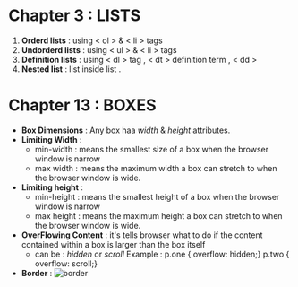 # Chapter 3 : LISTS

1. **Orderd lists** : using < ol > & < li > tags
2. **Undorderd lists** : using < ul > & < li > tags
3. **Definition lists** : using < dl > tag , < dt > definition term , < dd >
4. **Nested list** : list inside list .


# Chapter 13 : BOXES

- **Box Dimensions** : Any box haa *width* & *height* attributes.
- **Limiting Width** : 
    - min-width : means the smallest size of a box when the browser window is narrow
    - max width : means the maximum width a box can stretch to when the browser window is wide.
- **Limiting height** : 
    - min-height : means the smallest height of a box when the browser window is narrow
    - max height : means the maximum height a box can stretch to when the browser window is wide.
- **OverFlowing Content** : it's tells browser what to do if the content contained within a box is larger than the box itself 
    - can be : *hidden* or *scroll*
        Example : p.one {
                    overflow: hidden;}
                  p.two {
                    overflow: scroll;}
- **Border** : ![border](https://www.w3schools.com/css/box-model.gif)